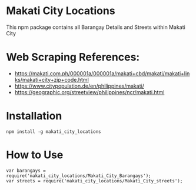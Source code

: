# Makati City Locations

This npm package contains all Barangay Details and Streets within Makati City

 # Web Scraping References:

 - https://makati.com.ph/000001a/000001a/makati+cbd/makati/makati+links/makati+city+zip+code.html
 - https://www.citypopulation.de/en/philippines/makati/
 - https://geographic.org/streetview/philippines/ncr/makati.html

# Installation

```
npm install -g makati_city_locations
```


# How to Use

```
var barangays = require('makati_city_locations/Makati_City_Barangays');
var streets = require('makati_city_locations/Makati_City_streets');
```

